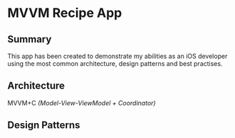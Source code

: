 # MVVM Recipe App

## Summary
This app has been created to demonstrate my abilities as an iOS developer using the most common architecture, design patterns and best practises.

## Architecture
MVVM+C _(Model-View-ViewModel + Coordinator)_

## Design Patterns